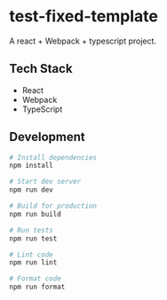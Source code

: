 # test-fixed-template

A react + Webpack + typescript project.

## Tech Stack

- React
- Webpack
- TypeScript





## Development

```bash
# Install dependencies
npm install

# Start dev server
npm run dev

# Build for production
npm run build

# Run tests
npm run test

# Lint code
npm run lint

# Format code
npm run format
```